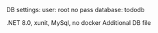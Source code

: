 DB settings:
user: root 
no pass
database: tododb

.NET 8.0, xunit, MySql, no docker
Additional DB file
